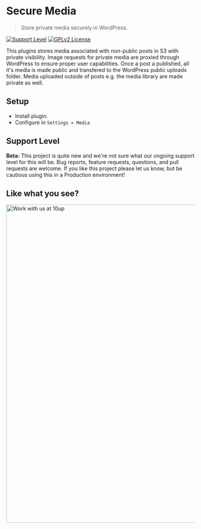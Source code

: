 # Secure Media

> Store private media securely in WordPress.

[![Support Level](https://img.shields.io/badge/support-beta-blueviolet.svg)](#support-level) [![GPLv2 License](https://img.shields.io/github/license/10up/secure-media.svg)](https://github.com/10up/secure-media/blob/develop/LICENSE.md)

This plugins stores media associated with non-public posts in S3 with private visibility. Image requests for private media are proxied through WordPress to ensure proper user capabilities. Once a post a published, all it's media is made public and transfered to the WordPress public uploads folder. Media uploaded outside of posts e.g. the media library are made private as well.

## Setup

* Install plugin.
* Configure in `Settings > Media`

## Support Level

**Beta:** This project is quite new and we're not sure what our ongoing support level for this will be. Bug reports, feature requests, questions, and pull requests are welcome. If you like this project please let us know, but be cautious using this in a Production environment!

## Like what you see?

<a href="http://10up.com/contact/"><img src="https://10up.com/uploads/2016/10/10up-Github-Banner.png" width="850" alt="Work with us at 10up"></a>
